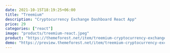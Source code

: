 ```yaml
---
date: 2021-10-15T18:19:25+06:00
title: "Treemium"
description: "Cryptocurrency Exchange Dashboard React App"
price: 29
categories: ["react"]
image: "products/treemium-react.jpeg"
product: "https://themeforest.net/item/treemium-cryptocurrency-exchange-dashboard-react-app/29477372"
demo: "https://preview.themeforest.net/item/treemium-cryptocurrency-exchange-dashboard-react-app/full_screen_preview/29477372"
---
```


